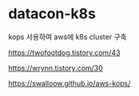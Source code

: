 # datacon-k8s
kops 사용하여 aws에 k8s cluster 구축

https://twofootdog.tistory.com/43  


https://wrynn.tistory.com/30  


https://swalloow.github.io/aws-kops/


